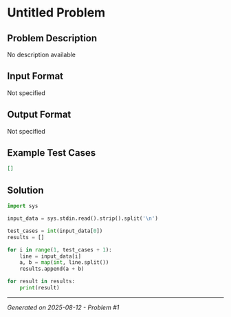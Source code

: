 # Untitled Problem

## Problem Description
No description available

## Input Format
Not specified

## Output Format
Not specified

## Example Test Cases
```json
[]
```

## Solution
```python
import sys

input_data = sys.stdin.read().strip().split('\n')

test_cases = int(input_data[0])
results = []

for i in range(1, test_cases + 1):
    line = input_data[i]
    a, b = map(int, line.split())
    results.append(a + b)

for result in results:
    print(result)
```

---
*Generated on 2025-08-12 - Problem #1*